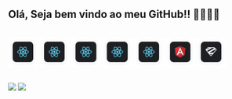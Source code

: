 ## Olá, Seja bem vindo ao meu GitHub!! 🤜🏻🤛🏻

 <div>
  <a href="https://github.com/gmagreti">
<!--   <img height="180em" src="https://github-readme-stats.vercel.app/api?username=gmagreti&show_icons=true&theme=highcontrast&include_all_commits=true&count_private=true"/> -->
<!--   <img height="180em" src="https://github-readme-stats.vercel.app/api/top-langs/?username=gmagreti&layout=compact&langs_count=7&theme=highcontrast"/> -->
</div>
<div style="display: inline_block"><br>
  <a margin="10" href="https://react.dev/" target="_blank"><img margin="10px" height="60" src="./assets/reactjs.svg" alt="React logo" title="React.JS"></a>
  <a margin="10" href="https://react.dev/" target="_blank"><img margin="10px" height="60" src="./assets/reactjs.svg" alt="React logo" title="React.JS"></a>
  <a margin="10" href="https://react.dev/" target="_blank"><img margin="10px" height="60" src="./assets/reactjs.svg" alt="React logo" title="React.JS"></a>
  <a margin="10" href="https://react.dev/" target="_blank"><img margin="10px" height="60" src="./assets/reactjs.svg" alt="React logo" title="React.JS"></a>
  <a margin="10" href="https://react.dev/" target="_blank"><img margin="10px" height="60" src="./assets/reactjs.svg" alt="React logo" title="React.JS"></a>
  <a margin="10" href="https://angular.io/" target="_blank"><img margin="10px" height="60" src="./assets/angular.svg" alt="Angular logo" title="Angular"></a>
  <a margin="10" href="https://zod.dev/" target="_blank"><img margin="10px" height="60" src="./assets/zod.svg" alt="Zod logo" title="Zod"></a>
  <!-- <img align="center" alt="Gabriel-Js" height="30" width="40" src="https://raw.githubusercontent.com/devicons/devicon/master/icons/javascript/javascript-plain.svg"> -->
  <!-- <img align="center" alt="Gabriel-Node" height="30" width="40" src="https://raw.githubusercontent.com/devicons/devicon/master/icons/nodejs/nodejs-original.svg"> -->
  <!-- <img align="center" alt="Gabriel-Ts" height="30" width="40" src="https://raw.githubusercontent.com/devicons/devicon/master/icons/typescript/typescript-plain.svg"> -->
  <!-- <img align="center" alt="Gabriel-React" height="30" width="40" src="https://raw.githubusercontent.com/devicons/devicon/master/icons/react/react-original.svg"> -->
<!--   <img align="center" alt="Gabriel-HTML" height="30" width="40" src="https://raw.githubusercontent.com/devicons/devicon/master/icons/html5/html5-original.svg"> -->
<!--   <img align="center" alt="Gabriel-CSS" height="30" width="40" src="https://raw.githubusercontent.com/devicons/devicon/master/icons/css3/css3-original.svg"> -->
  <!-- <img align="center" alt="Gabriel-Python" height="30" width="40" src="https://raw.githubusercontent.com/devicons/devicon/master/icons/python/python-original.svg"> -->
  <!-- <img align="center" alt="Gabriel-Figma" height="30" width="40" src="https://raw.githubusercontent.com/devicons/devicon/master/icons/figma/figma-original.svg"> -->
</div>
  
  ##
 
<div> 
<!--   <a href="https://www.youtube.com/channel/UCJYhnHM8OVX7wrVJvIC1g1A" target="_blank"><img src="https://img.shields.io/badge/YouTube-FF0000?style=for-the-badge&logo=youtube&logoColor=white" target="_blank"></a> -->
<!--   <a href="https://www.instagram.com/magretidev" target="_blank"><img src="https://img.shields.io/badge/-Instagram-%23E4405F?style=for-the-badge&logo=instagram&logoColor=white" target="_blank"></a> -->
  <a href = "mailto:gabrielmagreti@gmail.com"><img src="https://img.shields.io/badge/-Gmail-%23333?style=for-the-badge&logo=gmail&logoColor=white" target="_blank"></a>
  <a href="https://www.linkedin.com/in/gabriel-magreti-784b82182/" target="_blank"><img src="https://img.shields.io/badge/-LinkedIn-%230077B5?style=for-the-badge&logo=linkedin&logoColor=white" target="_blank"></a> 
 
 ##
 
 
</div>
<!--   ![Snake animation](https://github.com/gmagreti/gmagreti/blob/output/github-contribution-grid-snake.svg) -->
